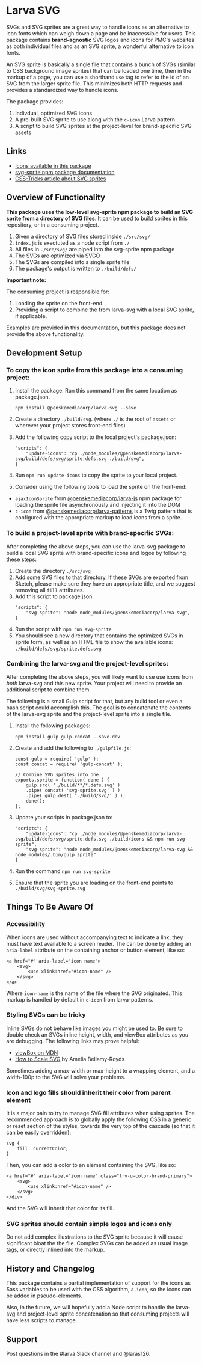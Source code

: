 # Larva SVG

SVGs and SVG sprites are a great way to handle icons as an alternative to icon fonts which can weigh down a page and be inaccessible for users. This package contains **brand-agnostic** SVG logos and icons for PMC's websites as both individual files and as an SVG sprite, a wonderful alternative to icon fonts.

An SVG sprite is basically a single file that contains a bunch of SVGs (similar to CSS background image sprites) that can be loaded one time, then in the markup of a page, you can use a shorthand `use` tag to refer to the id of an SVG from the larger sprite file. This minimizes both HTTP requests and provides a standardized way to handle icons.

The package provides: 

1. Indivdual, optimized SVG icons
1. A pre-built SVG sprite to use along with the `c-icon` Larva pattern
1. A script to build SVG sprites at the project-level for brand-specific SVG assets

## Links

* [Icons available in this package](https://penske-media-corp.github.io/pmc-larva/packages/larva-svg/build/defs/sprite.defs.html)
* [svg-sprite npm package documentation](https://github.com/jkphl/svg-sprite)
* [CSS-Tricks article about SVG sprites](https://css-tricks.com/svg-sprites-use-better-icon-fonts/)

## Overview of Functionality

**This package uses the low-level svg-sprite npm package to build an SVG sprite from a directory of SVG files**. It can be used to build sprites in this repository, or in a consuming project. 

1. Given a directory of SVG files stored inside `./src/svg/`
2. `index.js` is exectuted as a node script from `./`
3. All files in `./src/svg/` are piped into the svg-sprite npm package
4. The SVGs are optimized via SVGO
5. The SVGs are compiled into a single sprite file
6. The package's output is written to `./build/defs/`

**Important note:**

The consuming project is responsible for: 

1. Loading the sprite on the front-end.
2. Providing a script to combine the from larva-svg with a local SVG sprite, if applicable.

Examples are provided in this documentation, but this package does not provide the above functionality.

## Development Setup

### To copy the icon sprite from this package into a consuming project:

1. Install the package. Run this command from the same location as package.json.
	```language:bash
	npm install @penskemediacorp/larva-svg --save
	```

2. Create a directory `./build/svg`. (where `./` is the root of `assets` or wherever your project stores front-end files)

3. Add the following copy script to the local project's package.json:

	```language:json
	"scripts": {
		"update-icons": "cp ./node_modules/@penskemediacorp/larva-svg/build/defs/svg/sprite.defs.svg ./build/svg",
	}
	```

4. Run `npm run update-icons` to copy the sprite to your local project.

5. Consider using the following tools to load the sprite on the front-end: 
- `ajaxIconSprite` from [@penskemediacorp/larva-js](https://www.npmjs.com/package/@penskemediacorp/larva-js) npm package for loading the sprite file asynchronously and injecting it into the DOM
- `c-icon` from [@penskemediacorp/larva-patterns](https://www.npmjs.com/package/@penskemediacorp/larva-patterns) is a Twig pattern that is configured with the appropriate markup to load icons from a sprite.

### To build a project-level sprite with brand-specific SVGs:

After completing the above steps, you can use the larva-svg package to build a local SVG sprite with brand-specific icons and logos by following these steps:

1. Create the directory `./src/svg`
2. Add some SVG files to that directory. If these SVGs are exported from Sketch, please make sure they have an appropriate title, and we suggest removing all `fill` attributes.
1. Add this script to package.json:
	```language:json
	"scripts": {
		"svg-sprite": "node node_modules/@penskemediacorp/larva-svg",
	}
	```
3. Run the script with `npm run svg-sprite`
4. You should see a new directory that contains the optimized SVGs in sprite form, as well as an HTML file to show the available icons: `./build/defs/svg/sprite.defs.svg`

### Combining the larva-svg and the project-level sprites:

After completing the above steps, you will likely want to use use icons from _both_ larva-svg and this new sprite. Your project will need to provide an additional script to combine them. 

The following is a small Gulp script for that, but any build tool or even a bash script could accomplish this. The goal is to concatenate the contents of the larva-svg sprite and the project-level sprite into a single file.

1. Install the following packages:
	```
	npm install gulp gulp-concat --save-dev
	```

2. Create and add the following to `./gulpfile.js`:
	```language:javascript
	const gulp = require( 'gulp' );
	const concat = require( 'gulp-concat' );
	
	// Combine SVG sprites into one.
	exports.sprite = function( done ) {
		gulp.src( './build/**/*.defs.svg' )
		.pipe( concat( 'svg-sprite.svg' ) )
		.pipe( gulp.dest( './build/svg/' ) );
		done();
	};
	```

3. Update your scripts in package.json to:
	```
	"scripts": {
		"update-icons": "cp ./node_modules/@penskemediacorp/larva-svg/build/defs/svg/sprite.defs.svg ./build/icons && npm run svg-sprite",
		"svg-sprite": "node node_modules/@penskemediacorp/larva-svg && node_modules/.bin/gulp sprite"
	}
	```

4. Run the command `npm run svg-sprite`

5. Ensure that the sprite you are loading on the front-end points to `./build/svg/svg-sprite.svg`

## Things To Be Aware Of 

### Accessibility

When icons are used without accompanying text to indicate a link, they must have text available to a screen reader. The can be done by adding an `aria-label` attribute on the containing anchor or button element, like so:

	<a href="#" aria-label="icon name">
		<svg>
			<use xlink:href="#icon-name" />
		</svg>
	</a>

Where `icon-name` is the name of the file where the SVG originated. This markup is handled by default in `c-icon` from larva-patterns.

### Styling SVGs can be tricky

Inline SVGs do not behave like images you might be used to. Be sure to double check an SVGs inline height, width, and viewBox attributes as you are debugging. The following links may prove helpful:

* [viewBox on MDN](https://developer.mozilla.org/en-US/docs/Web/SVG/Attribute/viewBox)
* [How to Scale SVG](https://css-tricks.com/scale-svg/) by Amelia Bellamy-Royds

Sometimes adding a max-width or max-height to a wrapping element, and a width-100p to the SVG will solve your problems.

### Icon and logo fills should inherit their color from parent element

It is a major pain to try to manage SVG fill attributes when using sprites. The recommended approach is to globally apply the following CSS in a generic or reset section of the styles, towards the very top of the cascade (so that it can be easily overridden):

```
svg {
	fill: currentColor;
}
```

Then, you can add a color to an element containing the SVG, like so:

```
<a href="#" aria-label="icon name" class="lrv-u-color-brand-primary">
	<svg>
		<use xlink:href="#icon-name" />
	</svg>
</div>
```

And the SVG will inherit that color for its fill.

### SVG sprites should contain simple logos and icons only

Do not add complex illustrations to the SVG sprite because it will cause significant bloat the the file. Complex SVGs can be added as usual image tags, or directly inlined into the markup.

## History and Changelog

This package contains a partial implementation of support for the icons as Sass variables to be used with the CSS algorithm, `a-icon`, so the icons can be added in pseudo-elements.

Also, in the future, we will hopefully add a Node script to handle the larva-svg and project-level sprite concatenation so that consuming projects will have less scripts to manage.

## Support

Post questions in the #larva Slack channel and @laras126. 